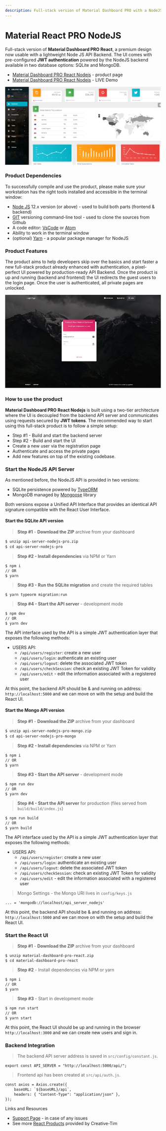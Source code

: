 ```yaml
---
description: Full-stack version of Material Dashboard PRO with a NodeJS backend
---
```


# Material React PRO NodeJS

Full-stack version of **Material Dashboard PRO React**, a premium design now usable with a lightweight Node JS API Backend. The UI comes with pre-configured **JWT authentication** powered by the NodeJS backend available in two database options: SQLite and MongoDB. 

* [Material Dashboard PRO React Nodejs](https://creative-tim.com/product/material-dashboard-pro-react-nodejs) - product page
* [Material Dashboard PRO React Nodejs](https://www.creative-tim.com/live/material-dashboard-pro-react-nodejs) - LIVE Demo

![Material Dashboard React PRO - NodeJS](../.gitbook/assets/image.png)

### Product Dependencies

To successfully compile and use the product, please make sure your workstation has the right tools installed and accessible in the terminal window:

* [Node JS](https://nodejs.org/en/) 12.x version \(or above\) - used to build both parts \(frontend & backend\)
* [GIT](https://git-scm.com/) versioning command-line tool - used to clone the sources from Github
* A code editor: [VsCode](https://code.visualstudio.com/) or [Atom](https://atom.io/)
* Ability to work in the terminal window
* \(optional\) [Yarn](https://yarnpkg.com/) - a popular package manager for NodeJS 

  

### Product Features

The product aims to help developers skip over the basics and start faster a new full-stack product already enhanced with authentication, a pixel-perfect UI powered by production-ready API Backend. Once the product is up and running \(backend and frontend\) the UI redirects the guest users to the login page. Once the user is authenticated, all private pages are unlocked. 

![Material Dashboard React PRO NodeJS - Login Page](../.gitbook/assets/image%20%281%29.png)



### **How to use the product**

**Material Dashboard PRO React Nodejs** is built using a two-tier architecture where the UI is decoupled from the backend API server and communicates using requests secured by **JWT tokens**. The recommended way to start using this full-stack product is to follow a simple setup: 

* Step \#1 - Build and start the backend server
* Step \#2 - Build and start the UI
* Create a new user via the registration page
* Authenticate and access the private pages
* Add new features on top of the existing codebase. 



### Start the NodeJS API Server

As mentioned before, the NodeJS API is provided in two versions:

* SQLite persistence powered by [TypeORM](https://typeorm.io/#/)
* MongoDB managed by [Mongoose](https://mongoosejs.com/) library 

Both versions expose a Unified API Interface that provides an identical API signature compatible with the React User Interface. 



#### Start the SQLite API version 

> **Step \#1** - **Download the ZIP** archive from your dashboard

```bash
$ unzip api-server-nodejs-pro.zip
$ cd api-server-nodejs-pro
```

> **Step \#2 - Install dependencies** via NPM or Yarn

```text
$ npm i
// OR
$ yarn
```

> **Step \#3 - Run the SQLite migration** and create the required tables

```text
$ yarn typeorm migration:run
```

> **Step \#4 - Start the API server** - development mode

```text
$ npm dev
// OR
$ yarn dev
```

The API interface used by the API is a simple JWT authentication layer that exposes the following methods: 

* USERS API:
  * `/api/users/register`: create a new user
  * `/api/users/login`: authenticate an existing user
  * `/api/users/logout`: delete the associated JWT token
  * `/api/users/checkSession`: check an existing JWT Token for validity
  * `/api/users/edit` - edit the information associated with a registered user 

At this point, the backend API should be & and running on address: `http://localhost:5000`  and we can move on with the setup and build the React UI.



#### Start the Mongo API version

> **Step \#1** - **Download the ZIP** archive from your dashboard

```bash
$ unzip api-server-nodejs-pro-mongo.zip
$ cd api-server-nodejs-pro-mongo
```

> **Step \#2 - Install dependencies** via NPM or Yarn

```text
$ npm i
// OR
$ yarn
```

> **Step \#3 - Start the API server** - development mode

```text
$ npm run dev
// OR
$ yarn dev
```

> **Step \#4 - Start the API server** for production  \(files served from `build/build/index.js`\)

```text
$ npm run build
// OR
$ yarn build
```

The API interface used by the API is a simple JWT authentication layer that exposes the following methods: 

* USERS API:
  * `/api/users/register`: create a new user
  * `/api/users/login`: authenticate an existing user
  * `/api/users/logout`: delete the associated JWT token
  * `/api/users/checkSession`: check an existing JWT Token for validity
  * `/api/users/edit` - edit the information associated with a registered user 



> Mongo Settings - the Mongo URI lives in `config/keys.js`

```text
... = 'mongodb://localhost/api_server_nodejs'
```

At this point, the backend API should be & and running on address: `http://localhost:5000`  and we can move on with the setup and build the React UI. 



### Start the React UI 

> **Step \#1** - **Download the ZIP** archive from your dashboard

```text
$ unzip material-dashboard-pro-react.zip
$ cd material-dashboard-pro-react
```

> **Step \#2** - Install dependencies via NPM or yarn

```text
$ npm i
// OR
$ yarn
```

> **Step \#3** - Start in development mode

```text
$ npm run start 
// OR
$ yarn start
```

 At this point, the React UI should be up and running in the browser `http://localhost:3000` and we can create new users and sign in. 

  

### Backend Integration

> The backend API server address is saved in `src/config/constant.js`.

```text
export const API_SERVER = "http://localhost:5000/api/";
```

> Frontend api has been created at `src/api/auth.js`.

```text
const axios = Axios.create({
    baseURL: `${baseURL}/api`,
    headers: { "Content-Type": "application/json" },
});
```



Links and Resources

* [Support Page](https://www.creative-tim.com/support) - in case of any issues
* See more [React Products](https://www.creative-tim.com/templates/react) provided by Creative-Tim 

